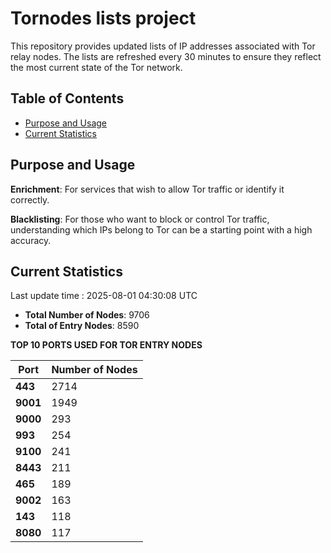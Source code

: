 # Tornodes lists project

This repository provides updated lists of IP addresses associated with Tor relay nodes. The lists are refreshed every 30 minutes to ensure they reflect the most current state of the Tor network.

## Table of Contents

- [Purpose and Usage](#purpose-and-usage)
- [Current Statistics](#current-statistics)


## Purpose and Usage

**Enrichment**: For services that wish to allow Tor traffic or identify it correctly.

**Blacklisting**: For those who want to block or control Tor traffic, understanding which IPs belong to Tor can be a starting point with a high accuracy.

## Current Statistics

Last update time : 2025-08-01 04:30:08 UTC

- **Total Number of Nodes**: 9706
- **Total of Entry Nodes**: 8590

**TOP 10 PORTS USED FOR TOR ENTRY NODES**

| **Port** | **Number of Nodes** |
|------|-----------------|
| **443**   | 2714  |
| **9001**   | 1949  |
| **9000**   | 293  |
| **993**   | 254  |
| **9100**   | 241  |
| **8443**   | 211  |
| **465**   | 189  |
| **9002**   | 163  |
| **143**   | 118  |
| **8080**   | 117  |

